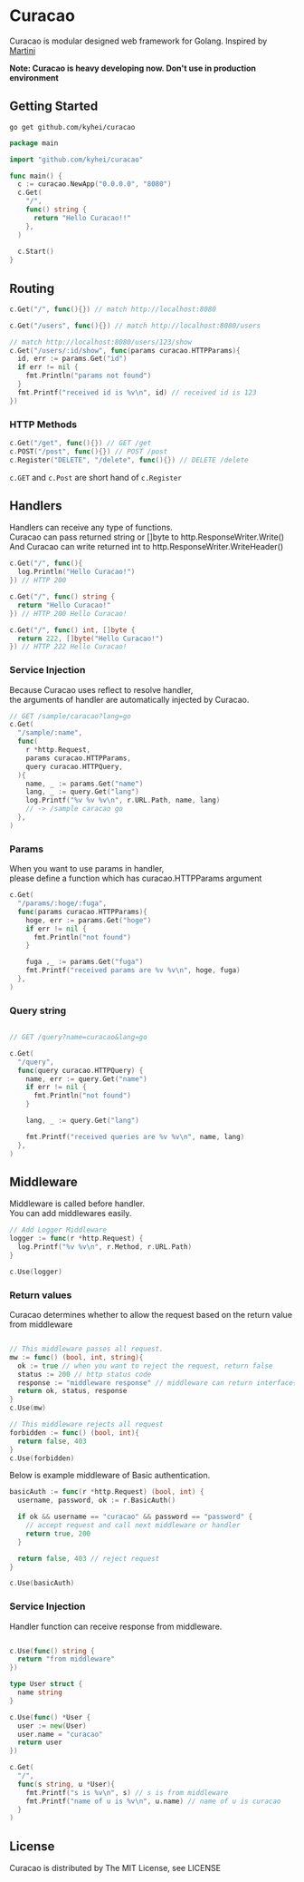 # Curacao

Curacao is modular designed web framework for Golang.
Inspired by [Martini](https://github.com/go-martini/martini)

**Note: Curacao is heavy developing now. Don't use in production environment**

## Getting Started
```
go get github.com/kyhei/curacao
```

```go
package main

import "github.com/kyhei/curacao"

func main() {
  c := curacao.NewApp("0.0.0.0", "8080")
  c.Get(
    "/",
    func() string {
      return "Hello Curacao!!"
    },
  )
  
  c.Start()
}

```

## Routing

```go
c.Get("/", func(){}) // match http://localhost:8080

c.Get("/users", func(){}) // match http://localhost:8080/users

// match http://localhost:8080/users/123/show
c.Get("/users/:id/show", func(params curacao.HTTPParams){
  id, err := params.Get("id")
  if err != nil {
    fmt.Println("params not found")
  }
  fmt.Printf("received id is %v\n", id) // received id is 123
})
```

### HTTP Methods

```go
c.Get("/get", func(){}) // GET /get
c.POST("/post", func(){}) // POST /post
c.Register("DELETE", "/delete", func(){}) // DELETE /delete
```

`c.GET` and `c.Post` are short hand of `c.Register`

## Handlers

Handlers can receive any type of functions.  
Curacao can pass returned string or []byte to http.ResponseWriter.Write()  
And Curacao can write returned int to http.ResponseWriter.WriteHeader()  


```go
c.Get("/", func(){
  log.Println("Hello Curacao!")
}) // HTTP 200
```

```go
c.Get("/", func() string {
  return "Hello Curacao!"
}) // HTTP 200 Hello Curacao!
```

```go
c.Get("/", func() int, []byte {
  return 222, []byte("Hello Curacao!")
}) // HTTP 222 Hello Curacao!
```

### Service Injection

Because Curacao uses reflect to resolve handler,  
the arguments of handler are automatically injected by Curacao.  

```go
// GET /sample/caracao?lang=go
c.Get(
  "/sample/:name", 
  func(
    r *http.Request, 
    params curacao.HTTPParams, 
    query curacao.HTTPQuery,
  ){
    name, _ := params.Get("name")
    lang, _ := query.Get("lang")
    log.Printf("%v %v %v\n", r.URL.Path, name, lang)
    // -> /sample caracao go
  },
)
```

### Params

When you want to use params in handler,  
please define a function which has curacao.HTTPParams argument 

```go
c.Get(
  "/params/:hoge/:fuga", 
  func(params curacao.HTTPParams){
    hoge, err := params.Get("hoge")
    if err != nil {
      fmt.Println("not found")
    }

    fuga ,_ := params.Get("fuga")
    fmt.Printf("received params are %v %v\n", hoge, fuga)
  },
)
```

### Query string

```go

// GET /query?name=curacao&lang=go

c.Get(
  "/query",
  func(query curacao.HTTPQuery) {
    name, err := query.Get("name")
    if err != nil {
      fmt.Println("not found")
    }

    lang, _ := query.Get("lang")

    fmt.Printf("received queries are %v %v\n", name, lang)
  },
)

```

## Middleware

Middleware is called before handler.  
You can add middlewares easily.

```go
// Add Logger Middleware
logger := func(r *http.Request) {
  log.Printf("%v %v\n", r.Method, r.URL.Path)
}

c.Use(logger)
```

### Return values

Curacao determines whether to allow the request based on the return value from middleware

```go

// This middleware passes all request.
mw := func() (bool, int, string){
  ok := true // when you want to reject the request, return false
  status := 200 // http status code
  response := "middleware response" // middleware can return interface{}
  return ok, status, response
}
c.Use(mw)

// This middleware rejects all request
forbidden := func() (bool, int){
  return false, 403
}
c.Use(forbidden)

```

Below is example middleware of Basic authentication.

```go
basicAuth := func(r *http.Request) (bool, int) {
  username, password, ok := r.BasicAuth()

  if ok && username == "curacao" && password == "password" {
    // accept request and call next middleware or handler
    return true, 200
  }

  return false, 403 // reject request
}

c.Use(basicAuth)
```

### Service Injection

Handler function can receive response from middleware.

```go

c.Use(func() string { 
  return "from middleware" 
})

type User struct {
  name string
}

c.Use(func() *User {
  user := new(User)
  user.name = "curacao"
  return user
})

c.Get(
  "/",
  func(s string, u *User){
    fmt.Printf("s is %v\n", s) // s is from middleware
    fmt.Printf("name of u is %v\n", u.name) // name of u is curacao
  }
)

```

## License
Curacao is distributed by The MIT License, see LICENSE